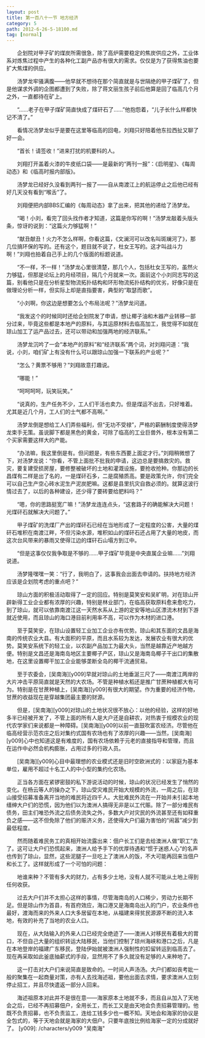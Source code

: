 ```yaml
---
layout: post
title: 第一百八十一节 地方经济
category: 5
path: 2012-6-26-5-18100.md
tag: [normal]
---
```


　　企划院对甲子矿的煤炭所需很急，除了高炉需要稳定的焦炭供应之外，工业体系对炼焦过程中产生的各种化工副产品亦有很大的需求。仅仅是为了获得焦油也要扩大焦煤的供应。

　　汤梦龙牢骚满腹——他早就不想待在那个简直就是与世隔绝的甲子煤矿了，但是他谋求外调的企图都遭到了失败，除了蒋文丽生孩子前后他算是回了临高几个月之外，一直都待在矿上。

　　“……老子在甲子煤矿简直快成了煤矸石了……”他抱怨着，“儿子长什么样都快记不清了。”

　　看情况汤梦龙似乎是要在这里等临高的回电，刘翔只好陪着他东拉西扯又聊了好一会。

　　“首长！请签收！”进来打扰的机要科的人。

　　刘翔打开盖着火漆的牛皮纸口袋——是最新的“两刊一报”：《启明星》、《每周动态》和《临高时报内部版》。

　　汤梦龙已经好久没看到两刊一报了——自从南渡江上的航运停止之后他已经有好几天没有看到“喉舌”了。

　　刘翔便把内部BBS汇编的《每周动态》拿了出来，把其他的递给了汤梦龙。

　　“喝！小刘，看完了回头找作者才知道，这篇是你写的啊！”汤梦龙敲着头版头条，惊讶的说到：“这篇火力够猛啊！”

　　“献丑献丑！火力不怎么样啊，你看这篇，《文澜河可以改名叫斑斓河了》，那几位搞环保的写的。还有这个，题目就不说了，杜女王写的。这才叫战斗力啊！”刘翔也拍着自己手上的几个版面的标题说道。

　　“不一样，不一样！”汤梦龙心里很清楚，那几个人，包括杜女王写的，虽然火力够猛，但那是论坛上的月经项目，隔几个月就来一次。面前这个小刘同志写的这篇，别看他只是在分析星型物流拓扑结构和环形物流拓扑结构的优劣，好像只是在做理论分析一样，但实际上却是直指要害，典型的“取瑟而歌”。

　　“小刘啊，你这边是想要怎么个布局法呢？”汤梦龙问道。

　　“我发这个的时候同时还给企划院发了申请，想让椰子油和木器产业转移一部分过来，毕竟这些都是本地产的原料，与其运原材料去临高加工，我觉得不如就在琼山加工了运产品过去，还可以带动和加强两地的经济联系。”

　　汤梦龙沉吟了一会“本地产的原料”和“经济联系”两个词，对刘翔问道：“我说，小刘，咱们矿上有没有什么可以跟琼山加强一下联系的产业呢？”

　　“怎么？黄票不够用？”刘翔故意打趣说。

　　“哪能！”

　　“呵呵呵呵，玩笑玩笑。”

　　“说真的，生产任务不少，工人们干活也卖力。但是煤运不出去，只好堆着。尤其是近几个月，工人们的士气都不高啊。”

　　汤梦龙倒是想给工人们弄些福利，但“无功不受禄”，严格的薪酬制度使得汤梦龙束手无策。虽说脚下都是黑色的黄金，可除了临高的工业巨兽外，根本没有第二个买家需要这样大的产能。

　　“办法嘛，我这里倒是有。但问题是，有些东西要上面定才行。”刘翔稍微想了下，对汤梦龙说：“你看，不管上面批不批我的申请，这边总是要搞救灾的。救灾，要复建受损房屋，要修整被破坏的土地和灌溉设施，要抢收抢种。你那边的长昌煤有二样是出了名的，一是煤矸石多，二是腐殖质高。要是政策允许，你们完全可以自己生产空心砖水泥生产泥炭肥嘛。这都是县里抗灾自救必须的。就算这波行情过去了，以后的各种建设，还少得了要砖要给肥料吗？”

　　“嗯，你的思路挺宽广嘛！”汤梦龙连连点头，“这套路子的确能解决大问题！光煤矸石就解决大问题了。”

　　甲子煤矿的洗煤厂产出的煤矸石已经在当地形成了一定程度的公害，大量的煤矸石堆积在南渡江畔，不但污染水源，堆积如山的煤矸石还占用了大量的地皮，而这次台风带来的暴雨又使得江边的煤矸石山塌方到江中。

　　“但是这事仅仅我争取是不够的……甲子煤矿毕竟是中央直属企业嘛……”刘翔说道。

　　汤梦隆嘿嘿一笑：“行了，我明白了，这事我会出面去申请的。扶持地方经济应该是企划院考虑的重点吧？”

　　琼山方面的积极活动取得了一定的回应。特别是莫笑安和吴旷明，对在琼山开辟新得工业企业都有浓厚的兴趣，特别是林业部门，在临高获取原料愈来愈吃力，到了琼山，就可以依靠南渡江这一天然水系从上游的定安等地山区漂流木材到下游就近使用，而且琼山的海口港目前利用率不高，可以作为木材的进口港。

　　至于莫笑安，在琼山设置轻工业加工企业亦有优势。琼山和其东面的文昌是海南的传统农业大县。有大面积的平原，而且水系较为发达，发展农业有很大的优势。莫笑安系统下的轻工业，以农副产品加工为最大头，当然是越靠近产地越方便。特别是文昌还是海南岛地区主要椰子产区，琼山又是海南岛椰子干出口的集散地，在这里设置椰干加工企业能够垄断全岛的椰干流通贸易。

　　至于农委会，[吴南海][y009]早就对琼山的土地垂涎三尺了——南渡江两岸的大片冲击平原简直就是天然的大农场。不管是种植水稻还是推广甘蔗种植都大有可为。特别是在甘蔗种植上，[吴南海][y009]有很大的期望。作为重要的经济作物，甘蔗的收益现在是穿越集团最主要的财源。

　　但是，[吴南海][y009]对琼山的土地状况很不放心：以他的经验，这样的好地多半已经被开发了，不管上面的所有人是大户还是自耕农，对热衷于规模农业的现代农学家们来说都是一种障碍。[吴南海][y009]以前一直鼓吹富农经济。尽管他在临高经营示范农庄之后对集约式国有农场也有了浓厚的兴趣——当然，[吴南海][y009]心中也知道这是有难度的，国有农场依赖于元老的直接指导和管理，而且在运作中必然会机构膨胀，占用过多的行政人员。

　　[吴南海][y009]心目中最理想的农业模式还是旧时空欧洲式的：以家庭为基本单位，雇用不超过十名工人的中小型的集约化农场。

　　正当各方面在紧锣密鼓的私下游说活动的时候，琼山的状况已经发生了悄然的变化。在杨云等人的操办之下，琼山受灾难民开始大规模的外流，一周之后，在琼山接受招募准备离开当地的难民将近四千人。大批难民外流在一开始并未引起本地缙绅大户们的恐慌，因为他们以为澳洲人搞得无非是以工代赈。除了一部分难民有债务，田主们唯恐外流之后债务流失之外，多数大户对灾民的外流甚至还有如释重负之感——这不但免除了他们的赈济义务，还使得大户们最为害怕的“闹嚣”减少到最低程度。

　　然而随着难民务工的真相开始流露出来：佃户长工们是去给澳洲人做“职工”去了。这可让大户们恐慌起来，澳洲人给予手下的优厚待遇和“惯于迷惑人心”的名声也传到了琼山，显然，这些泥腿子一旦吃上了澳洲人的饭，不大可能再回来当佃户和长工了。这样就形成了一个可怕的问题：

　　地谁来种？不管有多大的财力，占有多少土地，没有人就不可能从土地上得到任何收获。

　　过去大户们并不太担心这样的事情，尽管海南岛的人口稀少，劳动力长期不足。但是琼山作为首县，有首府效应，海口港又是海南岛出入的门户，农业条件也最好，渡海而来的外来人口大多居留在本地，从福建来得贫民源源不断的流入本地，有效的补充了当地的农业人口。

　　现在，从大陆输入的外来人口已经完全绝迹了——澳洲人对移民有着极大的胃口，不但自己大量的组织转运大陆移民，当他们控制了琼州海峡和港口之后，凡是在本地登岸的福建广东移民，登陆伊始就被澳洲人强制性的扣留转运到临高去了。现在再采取如此釜底抽薪式的手段，显然用不了多久就没有足够的人来种地了。

　　这一打击对大户们来说简直是致命的。一时间人声汤汤。大户们都如丧考妣一般的聚集在一起商量对策，亦有人去找海述祖，要他出面去求情，要求澳洲人立刻停止招工，并且尽快遣返一部分人回来。

　　海述祖原本对此并不是很在意——海家原本土地就不多，而且自从加入了天地会之后，已经不再招募佃户，全用长工，而长工又是由天地会负责招募管理的。他既不负责招募，也不负责监工，连给工钱多少也一概不知。天地会和海家的协议是全包式的，等于天地会就是海家的大佃户。只要年底按比例给海家一定的分成就好了。
[y009]: /characters/y009 "吴南海"
